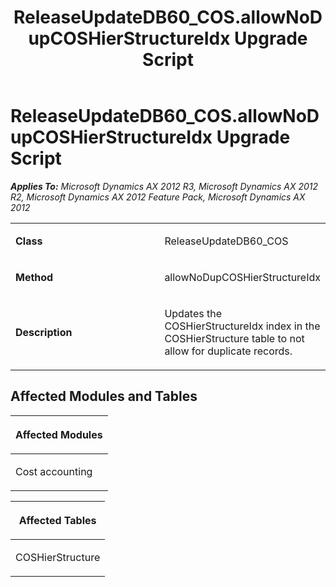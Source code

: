 ﻿---
title: ReleaseUpdateDB60_COS.allowNoDupCOSHierStructureIdx Upgrade Script
TOCTitle: ReleaseUpdateDB60_COS.allowNoDupCOSHierStructureIdx Upgrade Script
ms:assetid: 655584f2-a35d-a27a-7a38-53281a27cd18
ms:mtpsurl: https://msdn.microsoft.com/en-us/library/JJ719214(v=AX.60)
ms:contentKeyID: 49708753
ms.date: 05/18/2015
mtps_version: v=AX.60
---

# ReleaseUpdateDB60\_COS.allowNoDupCOSHierStructureIdx Upgrade Script 


_**Applies To:** Microsoft Dynamics AX 2012 R3, Microsoft Dynamics AX 2012 R2, Microsoft Dynamics AX 2012 Feature Pack, Microsoft Dynamics AX 2012_

<table>
<colgroup>
<col style="width: 50%" />
<col style="width: 50%" />
</colgroup>
<tbody>
<tr class="odd">
<td><p><strong>Class</strong></p></td>
<td><p>ReleaseUpdateDB60_COS</p></td>
</tr>
<tr class="even">
<td><p><strong>Method</strong></p></td>
<td><p>allowNoDupCOSHierStructureIdx</p></td>
</tr>
<tr class="odd">
<td><p><strong>Description</strong></p></td>
<td><p>Updates the COSHierStructureIdx index in the COSHierStructure table to not allow for duplicate records.</p></td>
</tr>
</tbody>
</table>


## Affected Modules and Tables

<table>
<colgroup>
<col style="width: 100%" />
</colgroup>
<thead>
<tr class="header">
<th><p>Affected Modules</p></th>
</tr>
</thead>
<tbody>
<tr class="odd">
<td><p>Cost accounting</p></td>
</tr>
</tbody>
</table>


<table>
<colgroup>
<col style="width: 100%" />
</colgroup>
<thead>
<tr class="header">
<th><p>Affected Tables</p></th>
</tr>
</thead>
<tbody>
<tr class="odd">
<td><p>COSHierStructure</p></td>
</tr>
</tbody>
</table>

  



